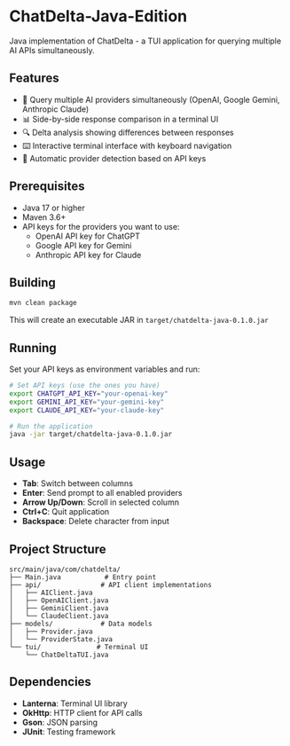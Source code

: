 # ChatDelta-Java-Edition

Java implementation of ChatDelta - a TUI application for querying multiple AI APIs simultaneously.

## Features

- 🎯 Query multiple AI providers simultaneously (OpenAI, Google Gemini, Anthropic Claude)
- 📊 Side-by-side response comparison in a terminal UI
- 🔍 Delta analysis showing differences between responses
- ⌨️ Interactive terminal interface with keyboard navigation
- 🔐 Automatic provider detection based on API keys

## Prerequisites

- Java 17 or higher
- Maven 3.6+
- API keys for the providers you want to use:
  - OpenAI API key for ChatGPT
  - Google API key for Gemini
  - Anthropic API key for Claude

## Building

```bash
mvn clean package
```

This will create an executable JAR in `target/chatdelta-java-0.1.0.jar`

## Running

Set your API keys as environment variables and run:

```bash
# Set API keys (use the ones you have)
export CHATGPT_API_KEY="your-openai-key"
export GEMINI_API_KEY="your-gemini-key"
export CLAUDE_API_KEY="your-claude-key"

# Run the application
java -jar target/chatdelta-java-0.1.0.jar
```

## Usage

- **Tab**: Switch between columns
- **Enter**: Send prompt to all enabled providers
- **Arrow Up/Down**: Scroll in selected column
- **Ctrl+C**: Quit application
- **Backspace**: Delete character from input

## Project Structure

```
src/main/java/com/chatdelta/
├── Main.java           # Entry point
├── api/               # API client implementations
│   ├── AIClient.java
│   ├── OpenAIClient.java
│   ├── GeminiClient.java
│   └── ClaudeClient.java
├── models/            # Data models
│   ├── Provider.java
│   └── ProviderState.java
└── tui/              # Terminal UI
    └── ChatDeltaTUI.java
```

## Dependencies

- **Lanterna**: Terminal UI library
- **OkHttp**: HTTP client for API calls
- **Gson**: JSON parsing
- **JUnit**: Testing framework
